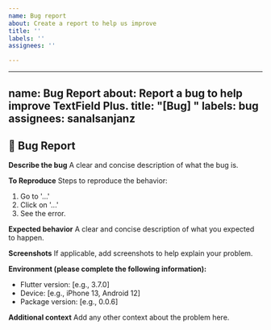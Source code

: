 ```yaml
---
name: Bug report
about: Create a report to help us improve
title: ''
labels: ''
assignees: ''

---
```


---
name: Bug Report
about: Report a bug to help improve TextField Plus.
title: "[Bug] "
labels: bug
assignees: sanalsanjanz
---

## 🐛 Bug Report
**Describe the bug**
A clear and concise description of what the bug is.

**To Reproduce**
Steps to reproduce the behavior:
1. Go to '...'
2. Click on '...'
3. See the error.

**Expected behavior**
A clear and concise description of what you expected to happen.

**Screenshots**
If applicable, add screenshots to help explain your problem.

**Environment (please complete the following information):**
- Flutter version: [e.g., 3.7.0]
- Device: [e.g., iPhone 13, Android 12]
- Package version: [e.g., 0.0.6]

**Additional context**
Add any other context about the problem here.
